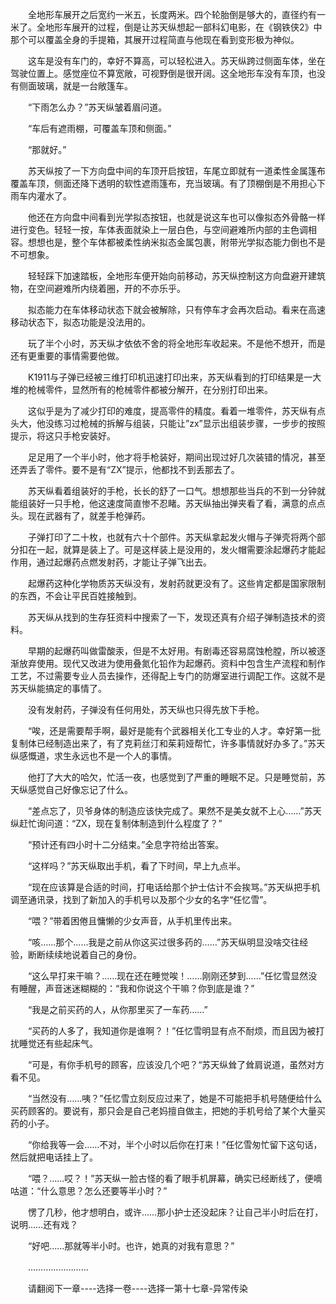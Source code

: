 <div class="read-content j_readContent" id="">
                <p>　　全地形车展开之后宽约一米五，长度两米。四个轮胎倒是够大的，直径约有一米了。全地形车展开的过程，倒是让苏天纵想起一部科幻电影，在《钢铁侠2》中那个可以覆盖全身的手提箱，其展开过程简直与他现在看到变形极为神似。<p>　　这车是没有车门的，幸好不算高，可以轻松进入。苏天纵跨过侧面车体，坐在驾驶位置上。感觉座位不算宽敞，可视野倒是很开阔。这全地形车没有车顶，也没有侧面玻璃，就是一台敞篷车。<p>　　“下雨怎么办？”苏天纵皱着眉问道。<p>　　“车后有遮雨棚，可覆盖车顶和侧面。”<p>　　“那就好。”<p>　　苏天纵按了一下方向盘中间的车顶开启按钮，车尾立即就有一道柔性金属篷布覆盖车顶，侧面还降下透明的软性遮雨篷布，充当玻璃。有了顶棚倒是不用担心下雨车内灌水了。<p>　　他还在方向盘中间看到光学拟态按钮，也就是说这车也可以像拟态外骨骼一样进行变色。轻轻一按，车体表面就染上一层白色，与空间避难所内部的主色调相容。想想也是，整个车体都被柔性纳米拟态金属包裹，附带光学拟态能力倒也不是不可想象。<p>　　轻轻踩下加速踏板，全地形车便开始向前移动，苏天纵控制这方向盘避开建筑物，在空间避难所内绕着圈，开的不亦乐乎。<p>　　拟态能力在车体移动状态下就会被解除，只有停车才会再次启动。看来在高速移动状态下，拟态功能是没法用的。<p>　　玩了半个小时，苏天纵才依依不舍的将全地形车收起来。不是他不想开，而是还有更重要的事情需要他做。<p>　　K1911与子弹已经被三维打印机迅速打印出来，苏天纵看到的打印结果是一大堆的枪械零件，显然所有的枪械零件都被分解开，在分别打印出来。<p>　　这似乎是为了减少打印的难度，提高零件的精度。看着一堆零件，苏天纵有点头大，他没练习过枪械的拆解与组装，只能让”zx”显示出组装步骤，一步步的按照提示，将这只手枪安装好。<p>　　足足用了一个半小时，他才将手枪装好，期间出现过好几次装错的情况，甚至还弄丢了零件。要不是有“ZX”提示，他都找不到丢那去了。<p>　　苏天纵看着组装好的手枪，长长的舒了一口气。想想那些当兵的不到一分钟就能组装好一只手枪，他这速度简直惨不忍睹。苏天纵抽出弹夹看了看，满意的点点头。现在武器有了，就差手枪弹药。<p>　　子弹打印了二十枚，也就有六十个部件。苏天纵拿起发火帽与子弹壳将两个部分扣在一起，就算是装上了。可是这样装上是没用的，发火帽需要涂起爆药才能起作用，通过起爆药点燃发射药，才能让子弹飞出去。<p>　　起爆药这种化学物质苏天纵没有，发射药就更没有了。这些肯定都是国家限制的东西，不会让平民百姓接触到。<p>　　苏天纵从找到的生存狂资料中搜索了一下，发现还真有介绍子弹制造技术的资料。<p>　　早期的起爆药叫做雷酸汞，但是不太好用。有剧毒还容易腐蚀枪膛，所以被逐渐放弃使用。现代又改进为使用叠氮化铅作为起爆药。资料中包含生产流程和制作工艺，不过需要专业人员去操作，还得配上专门的防爆室进行调配工作。这就不是苏天纵能搞定的事情了。<p>　　没有发射药，子弹没有任何用处，苏天纵也只得先放下手枪。<p>　　“唉，还是需要帮手啊，最好是能有个武器相关化工专业的人才。幸好第一批复制体已经制造出来了，有了克莉丝汀和茱莉娅帮忙，许多事情就好办多了。”苏天纵感慨道，求生永远也不是一个人的事情。<p>　　他打了大大的哈欠，忙活一夜，也感觉到了严重的睡眠不足。只是睡觉前，苏天纵感觉自己好像忘记了什么。<p>　　“差点忘了，贝爷身体的制造应该快完成了。果然不是美女就不上心……”苏天纵赶忙询问道：“ZX，现在复制体制造到什么程度了？”<p>　　“预计还有四小时十二分结束。”全息字符给出答案。<p>　　“这样吗？”苏天纵取出手机，看了下时间，早上九点半。<p>　　“现在应该算是合适的时间，打电话给那个护士估计不会挨骂。”苏天纵把手机调至通讯录，找到了新加入的手机号以及那个少女的名字“任忆雪”。<p>　　“喂？”带着困倦且慵懒的少女声音，从手机里传出来。<p>　　“咳……那个……我是之前从你这买过很多药的……”苏天纵明显没啥交往经验，断断续续地说着自己的身份。<p>　　“这么早打来干嘛？……现在还在睡觉唉！……刚刚还梦到……”任忆雪显然没有睡醒，声音迷迷糊糊的：“我和你说这个干嘛？你到底是谁？”<p>　　“我是之前买药的人，从你那里买了一车药……”<p>　　“买药的人多了，我知道你是谁啊？！”任忆雪明显有点不耐烦，而且因为被打扰睡觉还有些起床气。<p>　　“可是，有你手机号的顾客，应该没几个吧？“苏天纵耸了耸肩说道，虽然对方看不见。<p>　　“当然没有……咦？”任忆雪立刻反应过来了，她是不可能把手机号随便给什么买药顾客的。要说有，那只会是自己老妈擅自做主，把她的手机号给了某个大量买药的小子。<p>　　“你给我等一会……不对，半个小时以后你在打来！”任忆雪匆忙留下这句话，然后就把电话挂上了。<p>　　“喂？……哎？！”苏天纵一脸古怪的看了眼手机屏幕，确实已经断线了，便嘀咕道：“什么意思？怎么还要等半小时？”<p>　　愣了几秒，他才想明白，或许……那小护士还没起床？让自己半小时后在打，说明……还有戏？<p>　　“好吧……那就等半小时。也许，她真的对我有意思？”<p>　　……………………<p>　　请翻阅下一章----选择一卷----选择一第十七章-异常传染<p> 
            </div>